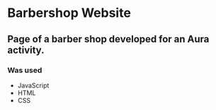 # Barbershop Website
## Page of a barber shop developed for an Aura activity.
### Was used
- JavaScript
- HTML
- CSS
